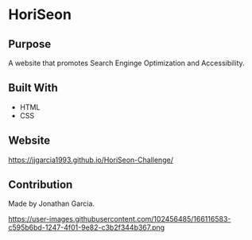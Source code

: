 # HoriSeon


## Purpose
A website that promotes Search Enginge Optimization and Accessibility.


## Built With

* HTML
* CSS


## Website 

https://jjgarcia1993.github.io/HoriSeon-Challenge/


## Contribution

Made by Jonathan Garcia.


https://user-images.githubusercontent.com/102456485/166116583-c595b6bd-1247-4f01-9e82-c3b2f344b367.png
